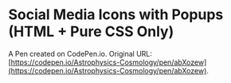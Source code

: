 # Social Media Icons with Popups (HTML + Pure  CSS Only)

A Pen created on CodePen.io. Original URL: [https://codepen.io/Astrophysics-Cosmology/pen/abXozew](https://codepen.io/Astrophysics-Cosmology/pen/abXozew).


